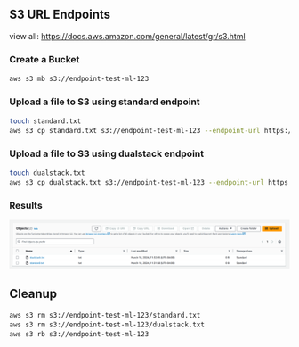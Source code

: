 ## S3 URL Endpoints
view all: https://docs.aws.amazon.com/general/latest/gr/s3.html

### Create a Bucket
```sh
aws s3 mb s3://endpoint-test-ml-123
```
### Upload a file to S3 using standard endpoint
```sh
touch standard.txt
aws s3 cp standard.txt s3://endpoint-test-ml-123 --endpoint-url https://s3.us-east-1.amazonaws.com
```
### Upload a file to S3 using dualstack endpoint
```sh
touch dualstack.txt
aws s3 cp dualstack.txt s3://endpoint-test-ml-123 --endpoint-url https://s3.dualstack.us-east-1.amazonaws.com
```

### Results
![AWS Bucket object list](image.png)

## Cleanup
```sh
aws s3 rm s3://endpoint-test-ml-123/standard.txt
aws s3 rm s3://endpoint-test-ml-123/dualstack.txt
aws s3 rb s3://endpoint-test-ml-123
```